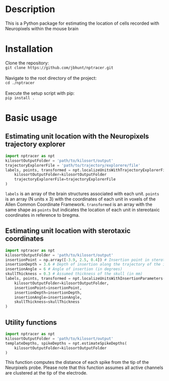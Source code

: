 # Description
This is a Python package for estimating the location of cells recorded with Neuropixels within the mouse brain

# Installation
Clone the repository:<br />
`git clone https://github.com/jbhunt/nptracer.git`<br />
<br />
Navigate to the root directory of the project:<br />
`cd ./nptracer`<br />
<br />
Execute the setup script with pip:<br />
`pip install .`

# Basic usage
## Estimating unit location with the Neuropixels trajectory explorer
```Python
import nptracer as npt
kilosortOutputFolder = 'path/to/kilosort/output'
trajectoryExplorerFile = 'path/to/trajectory/explorere/file'
labels, points, transformed = npt.localizeUnitsWithTrajectoryExplorerFile(
    kilosortOutputFolder=kilosortOutputFolder
    trajectoryExplorerFile=trajectoryExplorerFile
)
```
`labels` is an array of the brain structures associated with each unit. `points`
is an array (N units x 3) with the coordinates of each unit in voxels of the
Allen Common Coordinate Framework. `transformed` is an array with the same shape
as `points` but indicates the location of each unit in stereotaxic coordinates
in reference to bregma.<br />
## Estimating unit location with sterotaxic coordinates
```Python
import nptracer as npt
kilosortOutputFolder = 'path/to/kilosort/output'
insertionPoint = np.array([-3.9, 2.5, 0.4]) # Insertion point in sterotaxic coordinates (AP, ML, DV) in mm
insertionDepth = 3.6 # Depth of insertion along the trajectory of the insertion (in mm)
insertionAngle = 6 # Angle of insertion (in degrees)
skullThickness = 0.3 # Assumed thickness of the skull (in mm)
labels, points, transformed = npt.localizeUnitsWithInsertionParameters(
    kilosortOutputFolder=kilosortOutputFolder,
    insertionPoint=insertionPoint,
    insertionDepth=insertionDepth,
    insertionAngle=insertionAngle,
    skullThickness=skullThickness
)
```
## Utility functions
```Python
import nptracer as npt
kilosortOutputFolder = 'path/to/kilosort/output'
templateDepths, spikeDepths = npt.estimateSpikeDepths(
    kilosortOutputFolder=kilosortOutputFolder
)
```
This function computes the distance of each spike from the tip of the Neurpixels
probe. Please note that this function assumes all active channels are clustered
at the tip of the electrode.